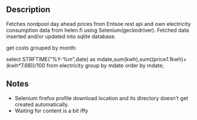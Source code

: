 ## Description

Fetches nordpool day ahead prices from Entsoe rest api and own electricity consumption data from helen.fi using Selenium(geckodriver). Fetched data inserted and/or updated into sqlite database. 

get costs grouped by month:

   select STRFTIME("%Y-%m",date) as mdate,sum(kwh),sum((price*1.1*kwh)+(kwh*7.68))/100 from electricity group by mdate order by mdate;

## Notes

- Selenium firefox profile download location and its directory doesn't get created automatically.
- Waiting for content is a bit iffy